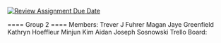 [![Review Assignment Due Date](https://classroom.github.com/assets/deadline-readme-button-22041afd0340ce965d47ae6ef1cefeee28c7c493a6346c4f15d667ab976d596c.svg)](https://classroom.github.com/a/ZzQFUYRV)

==== Group 2 ====
Members:
Trever J Fuhrer
Magan Jaye Greenfield
Kathryn Hoeffleur
Minjun Kim
Aidan Joseph Sosnowski
Trello Board:
